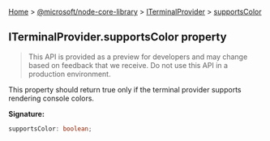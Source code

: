 [Home](./index) &gt; [@microsoft/node-core-library](./node-core-library.md) &gt; [ITerminalProvider](./node-core-library.iterminalprovider.md) &gt; [supportsColor](./node-core-library.iterminalprovider.supportscolor.md)

## ITerminalProvider.supportsColor property

> This API is provided as a preview for developers and may change based on feedback that we receive. Do not use this API in a production environment.
> 

This property should return true only if the terminal provider supports rendering console colors.

<b>Signature:</b>

```typescript
supportsColor: boolean;
```
